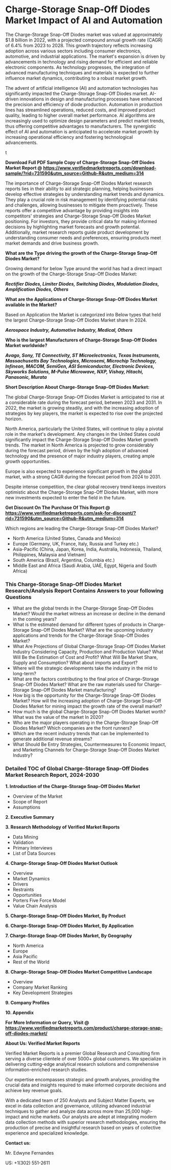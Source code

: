 <meta name="title" content="Global Charge-Storage Snap-Off Diodes Market Impact of AI and Automation"><meta name="description" content="The Charge-Storage Snap-Off Diodes market was valued at approximately $1.8 billion in 2022, with a projected compound annual growth rate (CAGR) of 6.4% from 2023 to 20"><meta name="title" content="Charge-Storage Snap-Off Diodes Market Size, Share, Scope, Trends, Growth, Opportunities, Analysis, Forecast"><h1>Charge-Storage Snap-Off Diodes Market Impact of AI and Automation</h1><p>The Charge-Storage Snap-Off Diodes market was valued at approximately $1.8 billion in 2022, with a projected compound annual growth rate (CAGR) of 6.4% from 2023 to 2028. This growth trajectory reflects increasing adoption across various sectors including consumer electronics, automotive, and industrial applications. The market's expansion is driven by advancements in technology and rising demand for efficient and reliable electronic components. As technology progresses, the integration of advanced manufacturing techniques and materials is expected to further influence market dynamics, contributing to a robust market growth.</p><p>The advent of artificial intelligence (AI) and automation technologies has significantly impacted the Charge-Storage Snap-Off Diodes market. AI-driven innovations in design and manufacturing processes have enhanced the precision and efficiency of diode production. Automation in production lines has streamlined operations, reduced costs, and improved product quality, leading to higher overall market performance. AI algorithms are increasingly used to optimize design parameters and predict market trends, thus offering competitive advantages to manufacturers. The synergistic effect of AI and automation is anticipated to accelerate market growth by increasing operational efficiency and fostering technological advancements.</p>t</p><p id="" class=""><strong>Download Full PDF Sample Copy of Charge-Storage Snap-Off Diodes Market Report @ <a href="https://www.verifiedmarketreports.com/download-sample/?rid=731590&utm_source=Github-R&utm_medium=314" target="_blank">https://www.verifiedmarketreports.com/download-sample/?rid=731590&utm_source=Github-R&utm_medium=314</a></strong></p><p>The importance of&nbsp;Charge-Storage Snap-Off Diodes Market research reports lies in their ability to aid strategic planning, helping businesses develop effective strategies by understanding market trends and dynamics. They play a crucial role in risk management by identifying potential risks and challenges, allowing businesses to mitigate them proactively. These reports offer a competitive advantage by providing insights into competitors' strategies and Charge-Storage Snap-Off Diodes Market positioning. For investors, they provide critical data for making informed decisions by highlighting market forecasts and growth potential. Additionally, market research reports guide product development by understanding consumer needs and preferences, ensuring products meet market demands and drive business growth.</p><p><strong>What are the&nbsp;Type driving the growth of the Charge-Storage Snap-Off Diodes Market?</strong></p><p id="" class="">Growing demand for below Type around the world has had a direct impact on the growth of the Charge-Storage Snap-Off Diodes Market:</p><em><strong>Rectifier Diodes, Limiter Diodes, Switching Diodes, Modulation Diodes, Amplification Diodes, Others</strong></em></p><strong>What are the&nbsp;Applications&nbsp;of Charge-Storage Snap-Off Diodes Market available in the Market?</strong></p><p id="" class="">Based on Application the Market is categorized into Below types that held the largest Charge-Storage Snap-Off Diodes Market share In 2024.</p><em><strong>Aerospace Industry, Automotive Industry, Medical, Others</strong></em></p><strong>Who is the largest Manufacturers of Charge-Storage Snap-Off Diodes Market worldwide?</strong></p><p><em><strong>Avago, Sony, TE Connectivity, ST Microelectronics, Texas Instruments, Massachusetts Bay Technologies, Microsemi, Microchip Technology, Infineon, MACOM, SemiGen, ASI Semiconductor, Electronic Devices, Skyworks Solutions, M-Pulse Microwave, NXP, Vishay, Hitachi, Panasonic, Murata</strong></em></p><p id="" class=""><strong>Short Description About Charge-Storage Snap-Off Diodes Market:</strong></p><p>The global Charge-Storage Snap-Off Diodes Market is anticipated to rise at a considerable rate during the forecast period, between 2023 and 2031. In 2022, the market is growing steadily, and with the increasing adoption of strategies by key players, the market is expected to rise over the projected horizon.</p><p>North America, particularly the United States, will continue to play a pivotal role in the market's development. Any changes in the United States could significantly impact the Charge-Storage Snap-Off Diodes Market growth trends. The market in North America is projected to grow considerably during the forecast period, driven by the high adoption of advanced technology and the presence of major industry players, creating ample growth opportunities.</p><p>Europe is also expected to experience significant growth in the global market, with a strong CAGR during the forecast period from 2024 to 2031.</p><p>Despite intense competition, the clear global recovery trend keeps investors optimistic about the Charge-Storage Snap-Off Diodes Market, with more new investments expected to enter the field in the future.</p><p id="" class=""><strong>Get Discount On The Purchase Of This Report @ <a href="https://www.verifiedmarketreports.com/ask-for-discount/?rid=731590&utm_source=Github-R&utm_medium=314" target="_blank">https://www.verifiedmarketreports.com/ask-for-discount/?rid=731590&utm_source=Github-R&utm_medium=314</a></strong></p>Which regions are leading the Charge-Storage Snap-Off Diodes Market?</p><ul><li>North America (United States, Canada and Mexico)</li><li>Europe (Germany, UK, France, Italy, Russia and Turkey etc.)</li><li>Asia-Pacific (China, Japan, Korea, India, Australia, Indonesia, Thailand, Philippines, Malaysia and Vietnam)</li><li>South America (Brazil, Argentina, Columbia etc.)</li><li>Middle East and Africa (Saudi Arabia, UAE, Egypt, Nigeria and South Africa)</li></ul><h3 id="" class="">This Charge-Storage Snap-Off Diodes Market Research/Analysis Report Contains Answers to your following Questions</h3><ul><li>What are the global trends in the Charge-Storage Snap-Off Diodes Market? Would the market witness an increase or decline in the demand in the coming years?</li><li>What is the estimated demand for different types of products in Charge-Storage Snap-Off Diodes Market? What are the upcoming industry applications and trends for the Charge-Storage Snap-Off Diodes Market?</li><li>What Are Projections of Global Charge-Storage Snap-Off Diodes Market Industry Considering Capacity, Production and Production Value? What Will Be the Estimation of Cost and Profit? What Will Be Market Share, Supply and Consumption? What about imports and Export?</li><li>Where will the strategic developments take the industry in the mid to long-term?</li><li>What are the factors contributing to the final price of Charge-Storage Snap-Off Diodes Market? What are the raw materials used for Charge-Storage Snap-Off Diodes Market manufacturing?</li><li>How big is the opportunity for the Charge-Storage Snap-Off Diodes Market? How will the increasing adoption of Charge-Storage Snap-Off Diodes Market for mining impact the growth rate of the overall market?</li><li>How much is the global Charge-Storage Snap-Off Diodes Market worth? What was the value of the market In 2020?</li><li>Who are the major players operating in the Charge-Storage Snap-Off Diodes Market? Which companies are the front runners?</li><li>Which are the recent industry trends that can be implemented to generate additional revenue streams?</li><li>What Should Be Entry Strategies, Countermeasures to Economic Impact, and Marketing Channels for Charge-Storage Snap-Off Diodes Market Industry?</li></ul><h3 id="" class="">Detailed TOC of Global Charge-Storage Snap-Off Diodes Market Research Report, 2024-2030</h3><p id="" class=""><strong>1. Introduction of the Charge-Storage Snap-Off Diodes Market</strong></p><ul><li>Overview of the Market</li><li>Scope of Report</li><li>Assumptions</li></ul><p id="" class=""><strong>2. Executive Summary</strong></p><p id="" class=""><strong>3. Research Methodology of Verified Market Reports</strong></p><ul><li>Data Mining</li><li>Validation</li><li>Primary Interviews</li><li>List of Data Sources</li></ul><p id="" class=""><strong>4. Charge-Storage Snap-Off Diodes Market Outlook</strong></p><ul><li>Overview</li><li>Market Dynamics</li><li>Drivers</li><li>Restraints</li><li>Opportunities</li><li>Porters Five Force Model</li><li>Value Chain Analysis</li></ul><p id="" class=""><strong>5. Charge-Storage Snap-Off Diodes Market, By Product</strong></p><p id="" class=""><strong>6. Charge-Storage Snap-Off Diodes Market, By Application</strong></p><p id="" class=""><strong>7. Charge-Storage Snap-Off Diodes Market, By Geography</strong></p><ul><li>North America</li><li>Europe</li><li>Asia Pacific</li><li>Rest of the World</li></ul><p id="" class=""><strong>8. Charge-Storage Snap-Off Diodes Market Competitive Landscape</strong></p><ul><li>Overview</li><li>Company Market Ranking</li><li>Key Development Strategies</li></ul><p id="" class=""><strong>9. Company Profiles</strong></p><p id="" class=""><strong>10. Appendix</strong></p><p id="" class=""><strong>For More Information or Query, Visit @ <a href="https://www.verifiedmarketreports.com/product/charge-storage-snap-off-diodes-market/" target="_blank">https://www.verifiedmarketreports.com/product/charge-storage-snap-off-diodes-market/</a></strong></p><p id="" class=""><strong>About Us: Verified Market Reports</strong></p><p id="" class="">Verified Market Reports is a premier Global Research and Consulting firm serving a diverse clientele of over 5000+ global customers. We specialize in delivering cutting-edge analytical research solutions and comprehensive information-enriched research studies.</p><p id="" class="">Our expertise encompasses strategic and growth analyses, providing the crucial data and insights required to make informed corporate decisions and achieve key revenue goals.</p><p id="" class="">With a dedicated team of 250 Analysts and Subject Matter Experts, we excel in data collection and governance, utilizing advanced industrial techniques to gather and analyze data across more than 25,000 high-impact and niche markets. Our analysts are adept at integrating modern data collection methods with superior research methodologies, ensuring the production of precise and insightful research based on years of collective experience and specialized knowledge.</p><p id="" class=""><strong>Contact us:</strong></p><p id="" class="">Mr. Edwyne Fernandes</p><p id="" class="">US: +1(302) 551-2611</p>